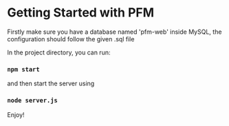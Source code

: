 # Getting Started with PFM

Firstly make sure you have a database named 'pfm-web' inside MySQL, the configuration should follow the given .sql file

In the project directory, you can run:
### `npm start`

and then start the server using 

### `node server.js`

Enjoy!
